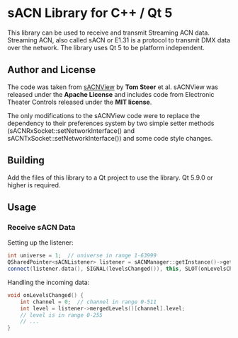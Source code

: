 # sACN Library for C++ / Qt 5

This library can  be used to receive and transmit Streaming ACN data. Streaming ACN, also called sACN or E1.31 is a protocol to transmit DMX data over the network.
The library uses Qt 5 to be platform independent.

## Author and License

The code was taken from [sACNView](https://github.com/docsteer/sacnview) by **Tom Steer** et al. sACNView was released under the **Apache License** and includes code from Electronic Theater Controls released under the **MIT license**.

The only modifications to the sACNView code were to replace the dependency to their preferences system by two simple setter methods (sACNRxSocket::setNetworkInterface() and sACNTxSocket::setNetworkInterface()) and some code style changes.

## Building

Add the files of this library to a Qt project to use the library. Qt 5.9.0 or higher is required.

## Usage

### Receive sACN Data

Setting up the listener:

```c++
int universe = 1;  // universe in range 1-63999
QSharedPointer<sACNListener> listener = sACNManager::getInstance()->getListener(universe);
connect(listener.data(), SIGNAL(levelsChanged()), this, SLOT(onLevelsChanged()));
```

Handling the incoming data:

```c++
void onLevelsChanged() {
    int channel = 0;  // channel in range 0-511
    int level = listener->mergedLevels()[channel].level;
    // level is in range 0-255
    // ...
}
```
